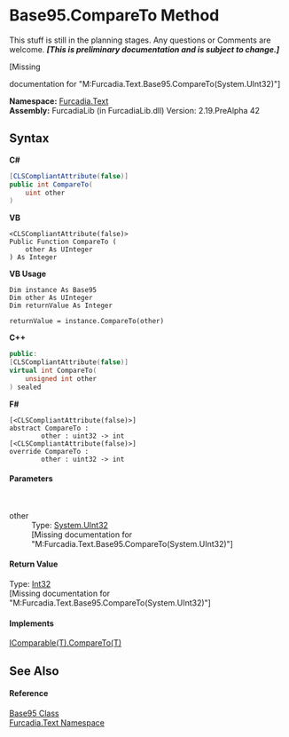 # Base95.CompareTo Method 
This stuff is still in the planning stages. Any questions or Comments are welcome. _**\[This is preliminary documentation and is subject to change.\]**_

\[Missing <summary> documentation for "M:Furcadia.Text.Base95.CompareTo(System.UInt32)"\]

**Namespace:**&nbsp;<a href="N_Furcadia_Text">Furcadia.Text</a><br />**Assembly:**&nbsp;FurcadiaLib (in FurcadiaLib.dll) Version: 2.19.PreAlpha 42

## Syntax

**C#**<br />
``` C#
[CLSCompliantAttribute(false)]
public int CompareTo(
	uint other
)
```

**VB**<br />
``` VB
<CLSCompliantAttribute(false)>
Public Function CompareTo ( 
	other As UInteger
) As Integer
```

**VB Usage**<br />
``` VB Usage
Dim instance As Base95
Dim other As UInteger
Dim returnValue As Integer

returnValue = instance.CompareTo(other)
```

**C++**<br />
``` C++
public:
[CLSCompliantAttribute(false)]
virtual int CompareTo(
	unsigned int other
) sealed
```

**F#**<br />
``` F#
[<CLSCompliantAttribute(false)>]
abstract CompareTo : 
        other : uint32 -> int 
[<CLSCompliantAttribute(false)>]
override CompareTo : 
        other : uint32 -> int 
```


#### Parameters
&nbsp;<dl><dt>other</dt><dd>Type: <a href="http://msdn2.microsoft.com/en-us/library/ctys3981" target="_blank">System.UInt32</a><br />\[Missing <param name="other"/> documentation for "M:Furcadia.Text.Base95.CompareTo(System.UInt32)"\]</dd></dl>

#### Return Value
Type: <a href="http://msdn2.microsoft.com/en-us/library/td2s409d" target="_blank">Int32</a><br />\[Missing <returns> documentation for "M:Furcadia.Text.Base95.CompareTo(System.UInt32)"\]

#### Implements
<a href="http://msdn2.microsoft.com/en-us/library/43hc6wht" target="_blank">IComparable(T).CompareTo(T)</a><br />

## See Also


#### Reference
<a href="T_Furcadia_Text_Base95">Base95 Class</a><br /><a href="N_Furcadia_Text">Furcadia.Text Namespace</a><br />